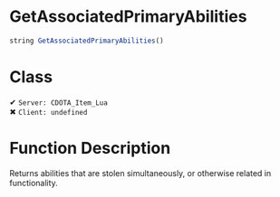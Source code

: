 # GetAssociatedPrimaryAbilities
```js
string GetAssociatedPrimaryAbilities()
```
# Class
✔ `Server: CDOTA_Item_Lua`  
✖ `Client: undefined`  

# Function Description
Returns abilities that are stolen simultaneously, or otherwise related in functionality.
